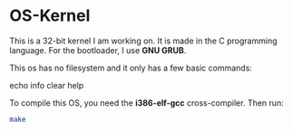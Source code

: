 # OS-Kernel

This is a 32-bit kernel I am working on. It is made in the C programming language. For the bootloader, I use **GNU GRUB**.

This os has no filesystem and it only has a few basic commands:

echo 
info 
clear 
help

To compile this OS, you need the **i386-elf-gcc** cross-compiler. Then run:

```bash
make




